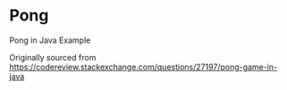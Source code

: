 # Pong
Pong in Java Example

Originally sourced from https://codereview.stackexchange.com/questions/27197/pong-game-in-java

